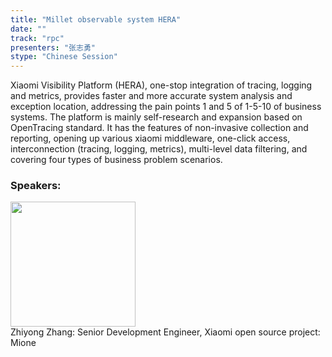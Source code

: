 ```yaml
---
title: "Millet observable system HERA"
date: "" 
track: "rpc"
presenters: "张志勇"
stype: "Chinese Session"
---
```

Xiaomi Visibility Platform (HERA), one-stop integration of tracing, logging and metrics, provides faster and more accurate system analysis and exception location, addressing the pain points 1 and 5 of 1-5-10 of business systems.
The platform is mainly self-research and expansion based on OpenTracing standard. It has the features of non-invasive collection and reporting, opening up various xiaomi middleware, one-click access, interconnection (tracing, logging, metrics), multi-level data filtering, and covering four types of business problem scenarios.
 ### Speakers: 
 <img src="images/speaker/1182.png" width="200" /><br>Zhiyong Zhang: Senior Development Engineer, Xiaomi open source project: Mione

 